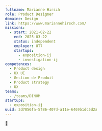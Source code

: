 ```yaml
---
fullname: Marianne Hirsch
role: Product Designer
domaine: Design
link: https://www.mariannehirsch.com/
missions:
  - start: 2021-02-22
    end: 2025-03-22
    status: independent
    employer: UT7
    startups:
      - exposition-ij
      - investigation-ij
competences:
  - Product design
  - UX UI
  - Gestion de Produit
  - Product strategy
  - UX
teams:
  - /teams/DINUM
startups:
  - exposition-ij
uuid: 2d7856fa-5f86-407d-a11e-6469b1dc5d2a
---
```

🌻